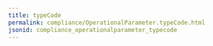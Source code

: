 ```yaml
---
title: typeCode
permalink: compliance/OperationalParameter.typeCode.html
jsonid: compliance_operationalparameter_typecode
---
```

